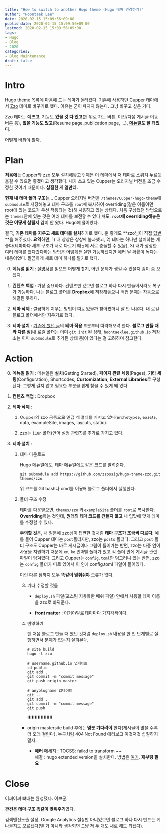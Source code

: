 ```yaml
---
title: "How to switch to another Hugo theme (Hugo 테마 변경하기)"
author: "Hoontaek Lee"
date: 2020-02-15 15:09:56+09:00
publishdate: 2020-02-15 15:09:56+09:00
lastmod: 2020-02-15 15:09:56+09:00
tags:
- Hugo
- Blog
- 2020
categories:
- Blog Maintenance
draft: false
---
```


# Intro

Hugo theme 목록에 마음에 드는 테마가 올라왔다. 기존에 사용하던 [Cupper](https://github.com/zwbetz-gh/cupper-hugo-theme) 테마에서 [Zzo](https://themes.gohugo.io//theme/hugo-theme-zzo/en/) 테마로 바꾸기로 했다. 이유는 굳이 따지지 않는다. 그냥 바꾸고 싶은 거다. 

Zzo 테마는 **예쁘고**, 기능도 **있을 것 다 있고**(맨 위로 가는 버튼, 이전/다음 게시글 이동 버튼 등), **없을 기능도 있고**(Resume page, publication page, ...), **[메뉴얼](https://zzodocs.netlify.com/)도 잘 돼있다**. 

어떻게 바꿔야 할까.



# Plan

**처음에는** Cupper와 zzo 모두 설치해놓고 언제든 이 테마에서 저 테마로 스위치 누르듯 옮길 수 있으면 좋겠다고 생각했다. 내가 쓰고 있는 Cupper는 오리지널 버전을 조금 수정한 것이기 때문이다. **삽질한 게 얼만데.** 

**현재 내 테마 폴더 구조는**... Cupper 오리지널 버전을 `/themes/Cupper-hugo-theme`에 `submodule`로 저장해놓고 테마 구조를 `root`에 복사하여 overriding(같은 이름이면 root에 있는 코드가 우선 적용되는 것)해 사용하고 있는 상태다. 처음 구상했던 방법으로는 `themes`안에 있는 것은 여러 테마를 보전할 수 있다 쳐도, **`root`에 overriding해놓은 것은 어떻게 살릴지** 감이 안 왔다. Hugo에 물어봤다.

결국, **기존 테마를 지우고 새로 테마를 설치**하기로 했다. 운 좋게도 **zzo님이 직접 [답변](https://discourse.gohugo.io/t/how-to-save-the-customized-theme-before-applying-another-theme/23321/4)**을 해주셨다. **요약**하면, 1) 내 상상은 상상에 불과했고, 2) 테마는 하나만 설치하는 게 좋다(테마마다 세부 구조가 서로 다르기 때문에 서로 충돌할 수 있음), 3) 내가 상상한 여러 테마를 왔다갔다하는 방법은 어떻게든 실현 가능하겠지만 에러 날 확률이 높다는 내용이었다. 깔끔하게 새로 테마 하나를 깔기로 했다.

0. **메뉴얼 읽기** : [설명서](https://zzodocs.netlify.com/)를 읽으면 어떻게 할지, 어떤 문제가 생길 수 있을지 감이 좀 오겠지.

1. **컨텐츠 백업** : 가장 중요하다. 컨텐츠만 있으면 블로그 하나 다시 만들어서라도 복구가 가능하다. 나는 블로그 폴더를 **Dropbox**에 저장해놓으니 백업 문제는 자동으로 해결된 듯하다.
2. **테마 삭제** : 깔끔하게 지우는 방법이 따로 있을까 찾아봤더니 잘 안 나온다. 내 로컬 블로그 폴더에서만 지우기로 했다.
3. **테마 설치** : [기존에 썼던 글](/en/posts/20191229_blogging_with_hugo.md)의 **테마 적용** 부분부터 따라해보려 한다. **블로그 만들 때와 다른 점**(내 로컬 폴더는 이미 `git init` 된 상태, `hoontaeklee.github.io` 저장소는 이미 `submodule`로 추가된 상태 등)이 있다는 걸 고려하며 참고한다.



# Action

0. **메뉴얼 읽기** : 메뉴얼은 **설치**(Getting Started), **페이지 관련 세팅**(Pages), **기타 세팅**(Configuration), Shortcodes, **Customization**, **External Libraries**로 구성된다. 그렇게 길지 않고 필요한 부분을 쉽게 찾을 수 있게 돼 있다.

   

1. **컨텐츠 백업** : Dropbox

   

2. **테마 삭제** :

   1. Cupper와 zzo 공통으로 일곱 개 폴더를 가지고 있다(archetypes, assets, data, exampleSite, images, layouts, static).

   2. zzo는 `i18n` 폴더(언어 설정 관련?)를 추가로 가지고 있다.

      

3. **테마 설치** : 

   1. 테마 다운로드

      Hugo 메뉴얼에도, 테마 메뉴얼에도 같은 코드를 알려준다.
      ```
      git submodule add https://github.com/zzossig/hugo-theme-zzo.git themes/zzo
      ```
      위 코드를 Git bash나 cmd를 이용해 블로그 폴더에서 실행한다.    
      
      
      
   2. 폴더 구조 수정

      테마를 다운받으면, `themes/zzo` 와 `exampleSite` 폴더를 `root`로 복사한다. **Overriding**하는 것인데, **원래의 테마 코드를 건들지 않고** 내 입맛에 맞게 테마를 수정할 수 있다. 

      **주의할 것**은, 내 질문에 zzo님이 답변한 것처럼 **테마 구조가 조금씩 다르다**. 예를 들어 Cupper 테마는 `post`폴더지만, zzo는 `posts` 폴더다. 그리고 `post` 폴더 구조도 Cupper는 바로 게시글이나 그림이 들어가는 반면, zzo는 다중 언어 사용을 지원하기 때문에 `en`, `ko` 언어별 폴더가 있고 각 폴더 안에 게시글 관련 파일이 담겨있다. 그리고 Cupper는 `config.toml`만 덩그러니 있는 반면, zzo는 `config` 폴더가 따로 있어서 이 안에 config.toml 파일이 들어있다.

      이런 다른 점까지 모두 **똑같이 맞춰줘야** 오류가 없다. 

      

      3. 기타 수정할 것들

         - `deploy.sh` 파일(포스팅 자동화한 배쉬 파일) 안에서 사용할 테마 이름을 zzo로 바꿔준다.

         - **front matter** : 이거야말로 테마마다 가지각색이다.

           

      4. 반영하기

         맨 처음 블로그 만들 때 했던 것처럼 `deploy.sh` 내용을 한 번 단계별로 실행하면서 문제가 없는지 살펴본다.

         ```hugo &amp; git
         # site build
         hugo -t zzo
         
         # username.github.io 업데이트
         cd public
         git add .
         git commit -m "commit message"
         git push origin master
         
         # anyblogname 업데이트
         git ..
         git add .
         git commit -m "commit message"
         git push 
         ```
         
         
         
         **!!!!!!!!!!!!!!!!!**
         
      - origin mastersite build 후에는 **몇분 기다려야** 한다(게시글이 많을 수록 더 오래 걸린다). 
           누구처럼 404 Not Found 에러보고 이것저것 삽질하지 말자.
         
         - **에러**
           메세지 : TOCSS: failed to transform ~~        
           해결 : hugo extended version을 설치한다. 방법은 [여기](https://gohugo.io/getting-started/installing/#chocolatey-windows). **재부팅 필요**
         
           
      
# Close

어찌어찌 뼈대는 완성됐다. 이쁘군.

**관건은 테마 구조 똑같이 맞춰주기**였다.

검색엔진노출 설정, Google Analytics 설정만 아니었으면 블로그 하나 다시 만드는 게 나을지도 모르겠다(별 거 아니라 생각되면 그냥 저 두 개도 새로 해도 되겠다).

